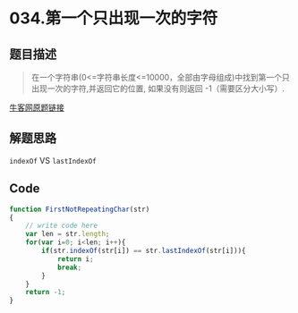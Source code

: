
# 034.第一个只出现一次的字符

## 题目描述

>在一个字符串(0<=字符串长度<=10000，全部由字母组成)中找到第一个只出现一次的字符,并返回它的位置, 如果没有则返回 -1（需要区分大小写）.

[牛客网原题链接](https://www.nowcoder.com/practice/1c82e8cf713b4bbeb2a5b31cf5b0417c?tpId=13&tqId=11187&tPage=2&rp=2&ru=/ta/coding-interviews&qru=/ta/coding-interviews/question-ranking)




## 解题思路
`indexOf` VS `lastIndexOf`

## Code
```javascript
function FirstNotRepeatingChar(str)
{
    // write code here
    var len = str.length;
    for(var i=0; i<len; i++){
        if(str.indexOf(str[i]) == str.lastIndexOf(str[i])){
            return i;
            break;
        }
    }
    return -1;
}
```